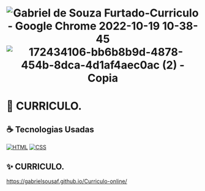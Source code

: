 <h1 align="center" width:100%>

![Gabriel de Souza Furtado-Curriculo - Google Chrome 2022-10-19 10-38-45](https://user-images.githubusercontent.com/97768716/196744351-0cd149ba-7523-4288-ac07-eeda6456062a.gif)
![172434106-bb6b8b9d-4878-454b-8dca-4d1af4aec0ac (2) - Copia](https://user-images.githubusercontent.com/97768716/196744409-a5955f8c-6a63-4848-a6f6-b773048c0704.png)


 # 📱 CURRICULO.


## ☕ Tecnologias Usadas

[![HTML](https://img.shields.io/badge/HTML5-E34F26?style=for-the-badge&logo=html5&logoColor=white)](#)
[![CSS](https://img.shields.io/badge/CSS3-1572B6?style=for-the-badge&logo=css3&logoColor=white)](#)

## ✨ CURRICULO.
https://gabrielsousaf.github.io/Curriculo-online/
